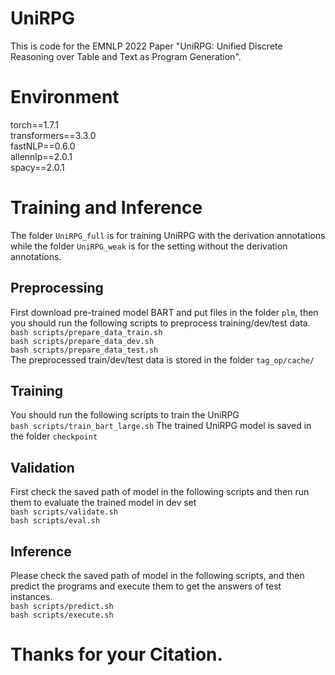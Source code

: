 # UniRPG

This is code for the EMNLP 2022 Paper "UniRPG: Unified Discrete Reasoning over Table and Text as Program Generation".

# Environment
torch==1.7.1</br>
transformers==3.3.0</br>
fastNLP==0.6.0</br>
allennlp==2.0.1</br>
spacy==2.0.1</br>

# Training and Inference
The folder ```UniRPG_full``` is for training UniRPG with the derivation annotations while the folder ```UniRPG_weak``` is for the setting without the derivation annotations.
## Preprocessing
First download pre-trained model BART and put files in the folder ```plm```, then you should run the following scripts to preprocess training/dev/test data.</br>
```bash scripts/prepare_data_train.sh```</br>
```bash scripts/prepare_data_dev.sh```</br>
```bash scripts/prepare_data_test.sh```</br>
The preprocessed train/dev/test data is stored in the folder ```tag_op/cache/```

## Training
You should run the following scripts to train the UniRPG</br>
```bash scripts/train_bart_large.sh```
The trained UniRPG model is saved in the folder ```checkpoint```
## Validation
First check the saved path of model in the following scripts and then run them to evaluate the trained model in dev set</br>
```bash scripts/validate.sh```</br>
```bash scripts/eval.sh```
## Inference
Please check the saved path of model in the following scripts, and then predict the programs and execute them to get the answers of test instances.</br>
```bash scripts/predict.sh ```</br>
```bash scripts/execute.sh```</br>
# Thanks for your Citation.


